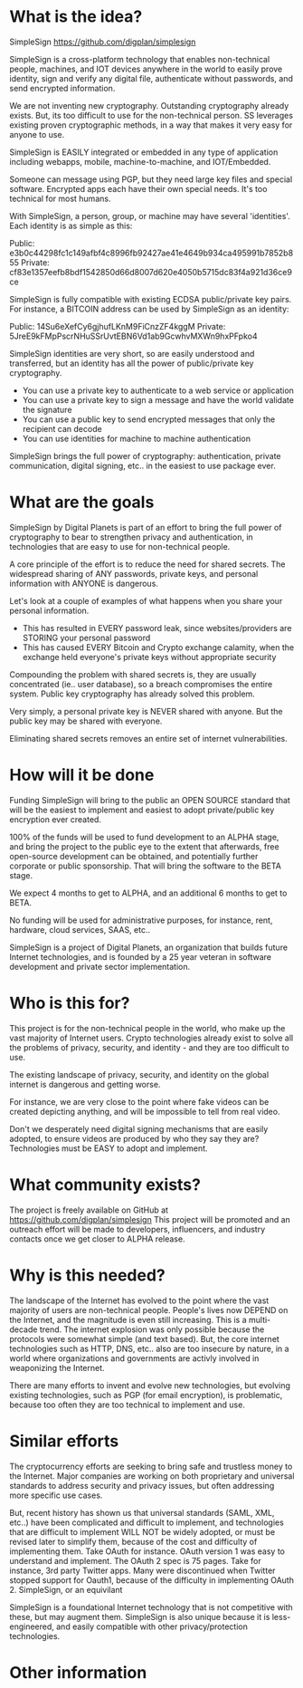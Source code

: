 # What is the idea?

SimpleSign https://github.com/digplan/simplesign

SimpleSign is a cross-platform technology that enables non-technical people, machines, and IOT devices anywhere in the world to easily prove identity, sign and verify any digital file, authenticate without passwords, and send encrypted information.

We are not inventing new cryptography.  Outstanding cryptography already exists.  But, its too difficult to use for the non-technical person.  SS leverages existing proven cryptographic methods, in a way that makes it very easy for anyone to use.

SimpleSign is EASILY integrated or embedded in any type of application including webapps, mobile, machine-to-machine, and IOT/Embedded.

Someone can message using PGP, but they need large key files and special software.  Encrypted apps each have their own special needs. It's too technical for most humans.

With SimpleSign, a person, group, or machine may have several 'identities'.  
Each identity is as simple as this:

Public:   e3b0c44298fc1c149afbf4c8996fb92427ae41e4649b934ca495991b7852b855
Private:  cf83e1357eefb8bdf1542850d66d8007d620e4050b5715dc83f4a921d36ce9ce

SimpleSign is fully compatible with existing ECDSA public/private key pairs. 
For instance, a BITCOIN address can be used by SimpleSign as an identity:

Public: 14Su6eXefCy6gjhufLKnM9FiCnzZF4kggM
Private: 5JreE9kFMpPscrNHuSSrUvtEBN6Vd1ab9GcwhvMXWn9hxPFpko4

SimpleSign identities are very short, so are easily understood and transferred, but an identity has all the power of public/private key cryptography. 

- You can use a private key to authenticate to a web service or application
- You can use a private key to sign a message and have the world validate the signature
- You can use a public key to send encrypted messages that only the recipient can decode
- You can use identities for machine to machine authentication

SimpleSign brings the full power of cryptography: authentication, private communication, digital signing, etc.. in the easiest to use package ever.

# What are the goals

SimpleSign by Digital Planets is part of an effort to bring the full power of cryptography to bear to strengthen privacy and authentication, in technologies that are easy to use for non-technical people.

A core principle of the effort is to reduce the need for shared secrets.
The widespread sharing of ANY passwords, private keys, and personal information with ANYONE is dangerous.  

Let's look at a couple of examples of what happens when you share your personal information. 

- This has resulted in EVERY password leak, since websites/providers are STORING your personal password
- This has caused EVERY Bitcoin and Crypto exchange calamity, when the exchange held everyone's private keys without appropriate security

Compounding the problem with shared secrets is, they are usually concentrated (ie.. user database), so a breach compromises the entire system.  Public key cryptography has already solved this problem.

Very simply, a personal private key is NEVER shared with anyone.  But the public key may be shared with everyone.

Eliminating shared secrets removes an entire set of internet vulnerabilities.

# How will it be done

Funding SimpleSign will bring to the public an OPEN SOURCE standard that will be the easiest to implement and easiest to adopt private/public key encryption ever created.

100% of the funds will be used to fund development to an ALPHA stage, and bring the project to the public eye to the extent that afterwards, free open-source development can be obtained, and potentially further corporate or public sponsorship. That will bring the software to the BETA stage.

We expect 4 months to get to ALPHA, and an additional 6 months to get to BETA.

No funding will be used for administrative purposes, for instance, rent, hardware, cloud services, SAAS, etc.. 

SimpleSign is a project of Digital Planets, an organization that builds future Internet technologies, and is founded by a 25 year veteran in software development and private sector implementation.

# Who is this for?

This project is for the non-technical people in the world, who make up the vast majority of Internet users.  Crypto technologies already exist to solve all the problems of privacy, security, and identity - and they are too difficult to use.   

The existing landscape of privacy, security, and identity on the global internet is dangerous and getting worse.  

For instance, we are very close to the point where fake videos can be created depicting anything, and will be impossible to tell from real video.  

Don't we desperately need digital signing mechanisms that are easily adopted, to ensure videos are produced by who they say they are?   Technologies must be EASY to adopt and implement.

# What community exists?

The project is freely available on GitHub at https://github.com/digplan/simplesign
This project will be promoted and an outreach effort will be made to developers, influencers, and industry contacts once we get closer to ALPHA release.

# Why is this needed?

The landscape of the Internet has evolved to the point where the vast majority of users are non-technical people.  People's lives now DEPEND on the Internet, and the magnitude is even still increasing.  This is a multi-decade trend.  The internet explosion was only possible because the protocols were somewhat simple (and text based).  But, the core internet technologies such as HTTP, DNS, etc.. also are too insecure by nature, in a world where organizations and governments are activly involved in weaponizing the Internet.  

There are many efforts to invent and evolve new technologies, but evolving existing technologies, such as PGP (for email encryption), is problematic, because too often they are too technical to implement and use.

# Similar efforts

The cryptocurrency efforts are seeking to bring safe and trustless money to the Internet.  Major companies are working on both proprietary and universal standards to address security and privacy issues, but often addressing more specific use cases. 

But, recent history has shown us that universal standards (SAML, XML, etc..) have been complicated and difficult to implement, and technologies that are difficult to implement WILL NOT be widely adopted, or must be revised later to simplify them, because of the cost and difficulty of implementing them.  Take OAuth for instance.  OAuth version 1 was easy to understand and implement.  The OAuth 2 spec is 75 pages.  Take for instance, 3rd party Twitter apps.  Many were discontinued when Twitter stopped support for Oauth1, because of the difficulty in implementing OAuth 2.  SimpleSign, or an equivilant 

SimpleSign is a foundational Internet technology that is not competitive with these, but may augment them.  SimpleSign is also unique because it is less-engineered, and easily compatible with other privacy/protection technologies.

# Other information
